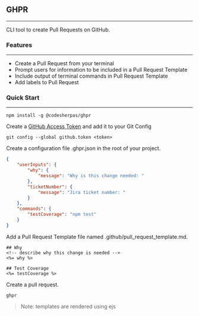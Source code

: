 ## GHPR
-------
CLI tool to create Pull Requests on GitHub.


### Features
-------
* Create a Pull Request from your terminal
* Prompt users for information to be included in a Pull Request Template
* Include output of terminal commands in Pull Request Template
* Add labels to Pull Request

### Quick Start
-------
```shell
npm install -g @codesherpas/ghpr
```

Create a [GitHub Access Token](https://help.github.com/articles/creating-a-personal-access-token-for-the-command-line/) and add it to your Git Config

```shell
git config --global github.token <token>
```

Create a configuration file .ghpr.json in the root of your project.

```json
{
    "userInputs": {
        "why": {
            "message": "Why is this change needed: "
        },
        "ticketNumber": {
            "message": "Jira ticket number: "
        }
    },
    "commands": {
        "testCoverage": "npm test"
    }
}
```

Add a Pull Request Template file named .github/pull_request_template.md.

```
## Why
<!-- describe why this change is needed -->
<%= why %>

## Test Coverage
<%= testCoverage %>
```

Create a pull request.

```shell
ghpr
```

> Note: templates are rendered using ejs

